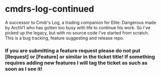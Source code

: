 # cmdrs-log-continued
A successor to Cmdr's Log, a trading companion for Elite: Dangerous made by ArchV1 who has gotten too busy with life to continue his work. So I've picked up the legacy, but with no source code I've started from scratch. This is a bug tracking, feature suggesting and release repo.

### __If you are submitting a feature request please do not put [Request] or [Feature] or similar in the ticket title! If something requires adding new features I will tag the ticket as such as soon as I see it!__
